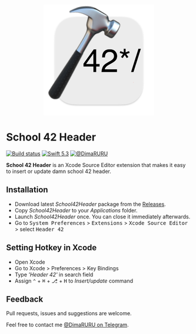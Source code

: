 <p align="center">
    <img src="School42Header/Assets.xcassets/AppIcon.appiconset/icon_512x512.png" width="300" max-width="50%" alt="Scool 42 header" />
</p>

# School 42 Header

[![Build status](https://github.com/DimaRU/School42Header/workflows/Build/badge.svg)](#)
[![Swift 5.3](https://img.shields.io/badge/swift-5.3-orange.svg?style=flat)](#)
[![@DimaRURU](https://img.shields.io/badge/contact-@DimaRURU-blue.svg?style=flat)](https://t.me/DimaRURU)

**School 42 Header** is an Xcode Source Editor extension that makes it easy to insert or update damn school 42 header.

## Installation

- Download latest *School42Header* package from the [Releases](https://github.com/DimaRU/School42Header/releases).
- Copy *School42Header* to your *Applications* folder.
- Launch *School42Header* once. You can close it immediately afterwards.
- Go to <kbd>System Preferences</kbd> > <kbd>Extensions</kbd> > <kbd>Xcode Source Editor</kbd> > select <kbd>Header 42</kbd>

## Setting Hotkey in Xcode

- Open Xcode
- Go to Xcode > Preferences > Key Bindings
- Type *'Header 42'* in search field
- Assign <kbd>⌃</kbd> + <kbd>⌘</kbd> + <kbd>⎇</kbd> + <kbd>H</kbd> to *Insert/update* command

## Feedback

Pull requests, issues and suggestions are welcome.

Feel free to contact me [@DimaRURU on Telegram](https://t.me/DimaRURU).
